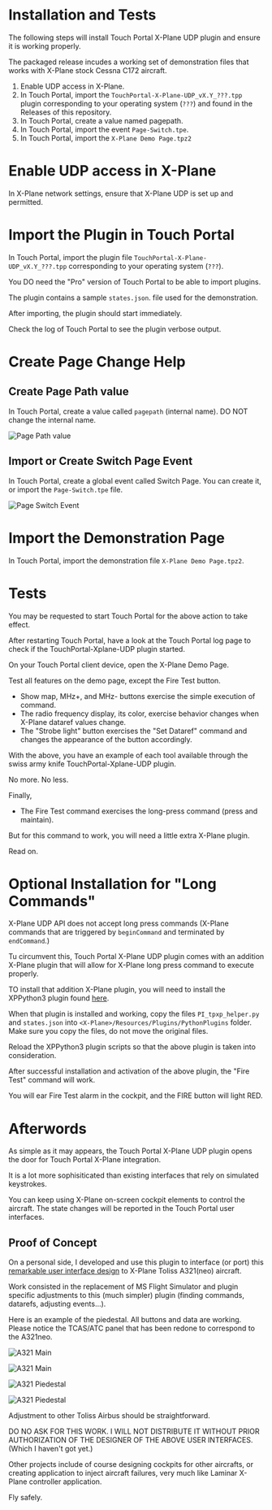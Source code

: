 # Installation and Tests

The following steps will install Touch Portal X-Plane UDP plugin and ensure
it is working properly.

The packaged release incudes a working set of demonstration
files that works with X-Plane stock Cessna C172 aircraft.

1. Enable UDP access in X-Plane.
1. In Touch Portal, import the `TouchPortal-X-Plane-UDP_vX.Y_???.tpp` plugin corresponding to your operating system (`???`) and found in the Releases of this repository.
1. In Touch Portal, create a value named pagepath.
1. In Touch Portal, import the event `Page-Switch.tpe`.
1. In Touch Portal, import the `X-Plane Demo Page.tpz2`


# Enable UDP access in X-Plane

In X-Plane network settings, ensure that X-Plane UDP is set up and permitted.


# Import the Plugin in Touch Portal

In Touch Portal, import the plugin file `TouchPortal-X-Plane-UDP_vX.Y_???.tpp` corresponding to your operating system (`???`).

You DO need the "Pro" version of Touch Portal to be able to import plugins.


The plugin contains a sample `states.json`. file used for the demonstration.

After importing, the plugin should start immediately.

Check the log of Touch Portal to see the plugin verbose output.



# Create Page Change Help

## Create Page Path value

In Touch Portal, create a value called `pagepath` (internal name).
DO NOT change the internal name.

![Page Path value](https://github.com/devleaks/TouchPortal-X-Plane-UDP/blob/main/docs/page-path-value.png?raw=true)


## Import or Create Switch Page Event

In Touch Portal, create a global event called Switch Page.
You can create it, or import the `Page-Switch.tpe` file.

![Page Switch Event](https://github.com/devleaks/TouchPortal-X-Plane-UDP/blob/main/docs/page-switch-event.png?raw=true)


# Import the Demonstration Page

In Touch Portal, import the demonstration file `X-Plane Demo Page.tpz2`.


# Tests

You may be requested to start Touch Portal for the above action to take effect.

After restarting Touch Portal, have a look at the Touch Portal log page to check if the TouchPortal-Xplane-UDP plugin started.

On your Touch Portal client device, open the X-Plane Demo Page.

Test all features on the demo page, except the Fire Test button.

- Show map, MHz+, and MHz- buttons exercise the simple execution of command.
- The radio frequency display, its color, exercise behavior changes when X-Plane dataref values change.
- The "Strobe light" button exercises the "Set Dataref" command and changes the appearance of the button accordingly.

With the above, you have an example of each tool available through the swiss army knife TouchPortal-Xplane-UDP plugin.

No more. No less.


Finally,

- The Fire Test command exercises the long-press command (press and maintain).

But for this command to work, you will need a little extra X-Plane plugin.

Read on.



# Optional Installation for "Long Commands"

X-Plane UDP API does not accept long press commands (X-Plane commands that are
triggered by `beginCommand` and terminated by `endCommand`.)

Tu circumvent this, Touch Portal X-Plane UDP plugin comes with an addition
X-Plane plugin that will allow for X-Plane long press command to execute properly.

TO install that addition X-Plane plugin, you will need to install the XPPython3 plugin found
[here](https://xppython3.readthedocs.io/en/latest/).

When that plugin is installed and working,
copy the files `PI_tpxp_helper.py` and `states.json` into `<X-Plane>/Resources/Plugins/PythonPlugins` folder.
Make sure you copy the files, do not move the original files.

Reload the XPPython3 plugin scripts so that the above plugin is taken into consideration.

After successful installation and activation of the above plugin, the "Fire Test" command will work.

You will ear Fire Test alarm in the cockpit, and the FIRE button will light RED.



# Afterwords

As simple as it may appears, the Touch Portal X-Plane UDP plugin
opens the door for Touch Portal X-Plane integration.

It is a lot more sophisiticated than existing interfaces
that rely on simulated keystrokes.

You can keep using X-Plane on-screen cockpit elements to control the aircraft.
The state changes will be reported in the Touch Portal user interfaces.

## Proof of Concept

On a personal side, I developed and use this plugin to interface (or port) this
[remarkable user interface design](https://flightsim.to/file/40431/touch-portal-pages-for-flybywire-a32nx)
to X-Plane Toliss A321(neo) aircraft.

Work consisted in the replacement of MS Flight Simulator and plugin specific adjustments
to this (much simpler) plugin (finding commands, datarefs, adjusting events...).

Here is an example of the piedestal. All buttons and data are working.
Please notice the TCAS/ATC panel that has been redone to correspond to the A321neo.

![A321 Main](https://github.com/devleaks/TouchPortal-X-Plane-UDP/blob/main/docs/a321-main.png?raw=true)

![A321 Main](https://github.com/devleaks/TouchPortal-X-Plane-UDP/blob/main/docs/ipad-main.png?raw=true)

![A321 Piedestal](https://github.com/devleaks/TouchPortal-X-Plane-UDP/blob/main/docs/a321-piedestal.png?raw=true)

![A321 Piedestal](https://github.com/devleaks/TouchPortal-X-Plane-UDP/blob/main/docs/ipad-piedestal.png?raw=true)

Adjustment to other Toliss Airbus should be straightforward.

DO NO ASK FOR THIS WORK.
I WILL NOT DISTRIBUTE IT WITHOUT PRIOR AUTHORIZATION
OF THE DESIGNER OF THE ABOVE USER INTERFACES.
(Which I haven't got yet.)

Other projects include of course designing cockpits for other aircrafts,
or creating application to inject aircraft failures,
very much like Laminar X-Plane controller application.

Fly safely.